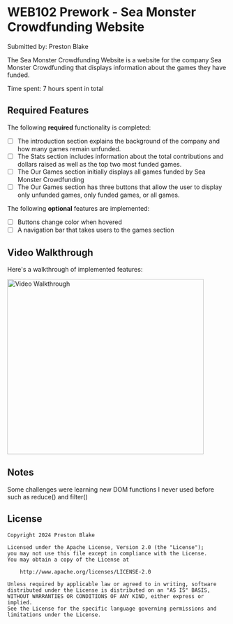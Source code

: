 # WEB102 Prework - Sea Monster Crowdfunding Website

Submitted by: Preston Blake

The Sea Monster Crowdfunding Website is a website for the company Sea Monster Crowdfunding that displays information about the games they have funded.

Time spent: 7 hours spent in total

## Required Features

The following **required** functionality is completed:

* [ ] The introduction section explains the background of the company and how many games remain unfunded.
* [ ] The Stats section includes information about the total contributions and dollars raised as well as the top two most funded games.
* [ ] The Our Games section initially displays all games funded by Sea Monster Crowdfunding
* [ ] The Our Games section has three buttons that allow the user to display only unfunded games, only funded games, or all games.

The following **optional** features are implemented:

* [ ] Buttons change color when hovered
* [ ] A navigation bar that takes users to the games section

## Video Walkthrough

Here's a walkthrough of implemented features:

<img src='CrowdFundraisingAnimation.gif' title='Video Walkthrough' width='450' height='400' alt='Video Walkthrough' />


## Notes

Some challenges were learning new DOM functions I never used before such as reduce() and filter()

## License

    Copyright 2024 Preston Blake

    Licensed under the Apache License, Version 2.0 (the "License");
    you may not use this file except in compliance with the License.
    You may obtain a copy of the License at

        http://www.apache.org/licenses/LICENSE-2.0

    Unless required by applicable law or agreed to in writing, software
    distributed under the License is distributed on an "AS IS" BASIS,
    WITHOUT WARRANTIES OR CONDITIONS OF ANY KIND, either express or implied.
    See the License for the specific language governing permissions and
    limitations under the License.
